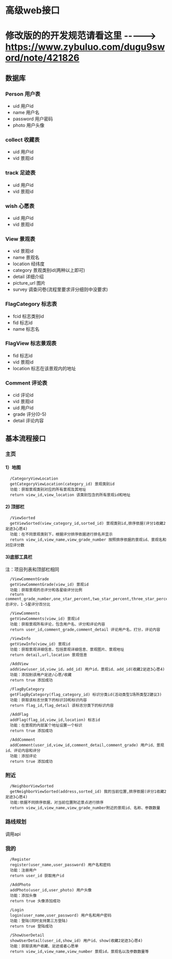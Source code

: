# 高级web接口


# 修改版的的开发规范请看这里 -----> https://www.zybuluo.com/dugu9sword/note/421826



## 数据库
### Person 用户表
 - uid 用户id
 - name 用户名
 - password 用户密码
 - photo 用户头像
 
### collect 收藏表
 - uid 用户id
 - vid 景观id

### track 足迹表
 - uid 用户id
 - vid 景观id
 

### wish 心愿表
 - uid 用户id
 - vid 景观id

### View 景观表
 - vid 景观id
 - name 景观名
 - location 经纬度
 - category 景观类别id(两种以上即可)
 - detail 详细介绍
 - picture_url 图片
 - survey 调查问卷(流程里要求评分细则中没要求)

### FlagCategory 标志表
 - fcid 标志类别id
 - fid 标志id
 - name 标志名


### FlagView 标志景观表
- fid 标志id
- vid 景观id
- location 标志在该景观内的地址

### Comment 评论表
 - cid 评论id
 - vid 景观id
 - uid 用户id
 - grade 评分(0-5)
 - detail 评论内容


## 基本流程接口
### 主页
#### 1）地图
```
  /CategoryViewLocation
  getCategoryViewLocation(category_id) 景观类别id  
  功能：获取景观类别对应的所有景观及其地址
  return view_id,view_location 该类别包含的所有景观id和地址 
```
#### 2) 顶部栏
```
  /ViewSorted
  getViewSorted(view_category_id,sorted_id) 景观类别id,排序依据(评分1收藏2足迹3心愿4) 
  功能：在不同景观类别下，根据评分排序依据进行排名并显示
  return view_id,view_name,view_grade_number 按照排序依据的景观id、景观名和对应评分数
```

#### 3)底部工具栏
注：项目列表和顶部栏相同
```
  /ViewCommentGrade
  getViewCommentGrade(view_id) 景观id
  功能：获取景观的总评分和各星级评分比例
  return comment_grade_number,one_star_percent,two_star_percent,three_star_percent,four_star_percent,five_star_percent 总评分，1-5星评分百分比
```

```
  /ViewComments
  getViewComments(view_id) 景观id
  功能：获取景观所有评论，包含用户名、评分和评论内容
  return user_id,comment_grade,comment_detail 评论用户名，打分，评论内容
```

```
  /ViewInfo
  getViewInfo(view_id) 景观id
  功能：获取景观详细信息，包括景观详细信息、景观图片、景观地址
  return detail,url,location 景观信息
```

```
  /AddView
  addView(user_id,view_id，add_id) 用户id，景观id、add_id(收藏2足迹3心愿4)
  功能：添加到该用户足迹/心愿/收藏
  return true 添加成功
```

```
  /FlagByCategory
  getFlagByCategory(flag_category_id) 标识分类id(活动类型1场所类型2建议3)
  功能：获取该标志分类下的标识ID和标识内容
  return flag_id,flag_detail 该标志分类下的标识内容
```

```
  /AddFlag
  addFlag(flag_id,view_id,location) 标志id
  功能：在景观的内部某个地址设置一个标识
  return true 添加成功
```

```
  /AddComment
  addComment(user_id,view_id,comment_detail,comment_grade) 用户id、景观id、评论内容和评分
  功能：添加评论
  return true 添加成功
```
### 附近

```
  /NeighborViewSorted
  getNeighborViewSorted(address,sorted_id) 我的当前位置,排序依据(评分1收藏2足迹3心愿4) 
  功能:依据不同排序依据，对当前位置附近景点进行排序
  return view_id,view_name,view_grade_number附近的景观id、名称、参数数量
```

### 路线规划
调用api
### 我的

```
  /Register
  register(user_name,user_password) 用户名和密码
  功能：注册用户
  return user_id 获取用户id
```

```
  /AddPhoto
  addPhoto(user_id,user_photo) 用户头像
  功能：添加头像
  return true 头像添加成功
```

```
  /Login
  login(user_name,user_password) 用户名和用户密码
  功能：登陆(同时支持第三方登陆)
  return true 登陆成功
```

```
  /ShowUserDetail
  showUserDetail(user_id,show_id) 用户id、show(收藏2足迹3心愿4)
  功能：获取该用户收藏、足迹或者心愿单
  return view_id,view_name,view_number 景观id，景观名以及参数数量等
```
